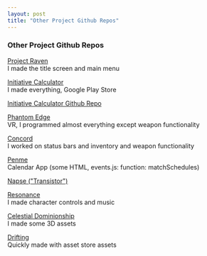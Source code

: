 ```yaml
---
layout: post
title: "Other Project Github Repos"
---
```

### Other Project Github Repos

[Project Raven](https://github.com/nadnbuds/Raven)  
I made the title screen and main menu  

[Initiative Calculator](https://play.google.com/store/apps/details?id=com.Company.InitiativeCalculator)  
I made everything, Google Play Store  

[Initiative Calculator Github Repo](https://github.com/leomuteki/Initiative)  

[Phantom Edge](https://github.com/RBoshae/PhantomEdge)  
VR, I programmed almost everything except weapon functionality  

[Concord](https://github.com/dzhan008/Concord)  
I worked on status bars and inventory and weapon functionality  

[Penme](https://github.com/hdoan002/PenMe)  
Calendar App (some HTML, events.js: function: matchSchedules)  

[Napse ("Transistor")](https://github.com/nadnbuds/Transistor)

[Resonance](https://github.com/jhsie007/Resonance)  
I made character controls and music  

[Celestial Dominionship](https://github.com/MiaoXiao/Celestial-Dominionship)  
I made some 3D assets  

[Drifting](https://github.com/leomuteki)  
Quickly made with asset store assets  
